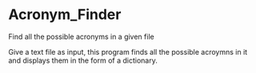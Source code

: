 # Acronym_Finder
Find all the possible acronyms in a given file

Give a text file as input, this program finds all the possible acroymns in it and displays them in the form of a dictionary.
